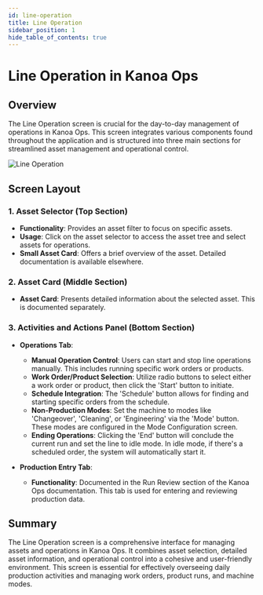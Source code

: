 ```yaml
---
id: line-operation
title: Line Operation
sidebar_position: 1
hide_table_of_contents: true
---
```

# Line Operation in Kanoa Ops

## Overview

The Line Operation screen is crucial for the day-to-day management of operations in Kanoa Ops. This screen integrates various components found throughout the application and is structured into three main sections for streamlined asset management and operational control.

![Line Operation](/img/ops-operations-line-operation.png)

## Screen Layout

### 1. Asset Selector (Top Section)
- **Functionality**: Provides an asset filter to focus on specific assets.
- **Usage**: Click on the asset selector to access the asset tree and select assets for operations.
- **Small Asset Card**: Offers a brief overview of the asset. Detailed documentation is available elsewhere.

### 2. Asset Card (Middle Section)
- **Asset Card**: Presents detailed information about the selected asset. This is documented separately.

### 3. Activities and Actions Panel (Bottom Section)
- **Operations Tab**: 
  - **Manual Operation Control**: Users can start and stop line operations manually. This includes running specific work orders or products.
  - **Work Order/Product Selection**: Utilize radio buttons to select either a work order or product, then click the 'Start' button to initiate.
  - **Schedule Integration**: The 'Schedule' button allows for finding and starting specific orders from the schedule.
  - **Non-Production Modes**: Set the machine to modes like 'Changeover', 'Cleaning', or 'Engineering' via the 'Mode' button. These modes are configured in the Mode Configuration screen.
  - **Ending Operations**: Clicking the 'End' button will conclude the current run and set the line to idle mode. In idle mode, if there's a scheduled order, the system will automatically start it.

- **Production Entry Tab**:
  - **Functionality**: Documented in the Run Review section of the Kanoa Ops documentation. This tab is used for entering and reviewing production data.

## Summary

The Line Operation screen is a comprehensive interface for managing assets and operations in Kanoa Ops. It combines asset selection, detailed asset information, and operational control into a cohesive and user-friendly environment. This screen is essential for effectively overseeing daily production activities and managing work orders, product runs, and machine modes.

